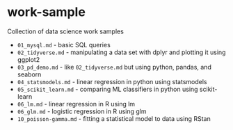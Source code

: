 # work-sample
Collection of data science work samples

+ `01_mysql.md` - basic SQL queries
+ `02_tidyverse.md` - manipulating a data set with dplyr and plotting it using ggplot2
+ `03_pd_demo.md` - like `02_tidyverse.md` but using python, pandas, and seaborn
+ `04_statsmodels.md` - linear regression in python using statsmodels
+ `05_scikit_learn.md` - comparing ML classifiers in python using scikit-learn
+ `06_lm.md` - linear regression in R using lm
+ `06_glm.md` - logistic regression in R using glm
+ `10_poisson-gamma.md` - fitting a statistical model to data using RStan
